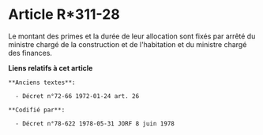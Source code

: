 # Article R*311-28

Le montant des primes et la durée de leur allocation sont fixés par arrêté du ministre chargé de la construction et de
l'habitation et du ministre chargé des finances.

**Liens relatifs à cet article**

	**Anciens textes**:

	  - Décret n°72-66 1972-01-24 art. 26

	**Codifié par**:

	  - Décret n°78-622 1978-05-31 JORF 8 juin 1978
